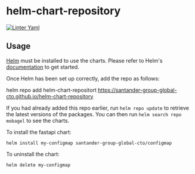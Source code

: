 # helm-chart-repository

[![Linter Yaml](https://github.com/santander-group-global-cto/helm-chart-repository/actions/workflows/quality.yml/badge.svg)](https://github.com/santander-group-global-cto/helm-chart-repository/actions/workflows/quality.yml)


## Usage

[Helm](https://helm.sh) must be installed to use the charts.  Please refer to
Helm's [documentation](https://helm.sh/docs) to get started.

Once Helm has been set up correctly, add the repo as follows:

  helm repo add helm-chart-repositort https://santander-group-global-cto.github.io/helm-chart-repository

If you had already added this repo earlier, run `helm repo update` to retrieve
the latest versions of the packages.  You can then run `helm search repo
mobagel` to see the charts.

To install the fastapi chart:

    helm install my-configmap santander-group-global-cto/configmap

To uninstall the chart:

    helm delete my-configmap

